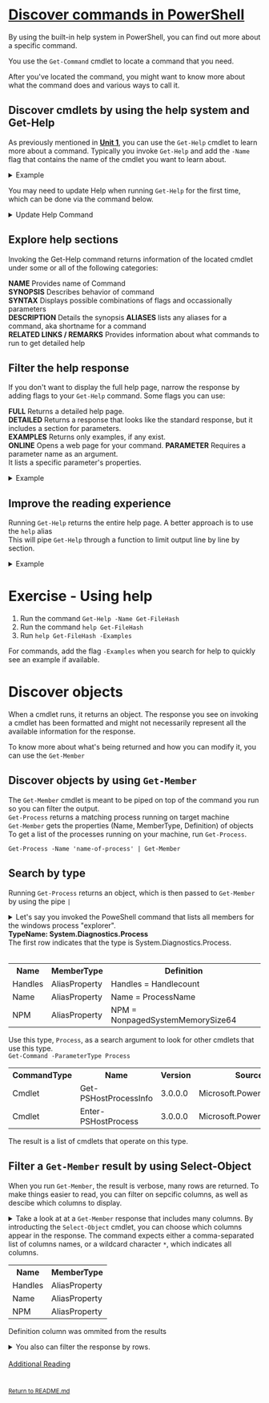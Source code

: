 # [Discover commands in PowerShell](https://docs.microsoft.com/en-us/learn/modules/discover-commands/)

By using the built-in help system in PowerShell, you can find out more about a specific command. 

You use the `Get-Command` cmdlet to locate a command that you need. 

After you've located the command, you might want to know more about what the command does and various ways to call it.

## Discover cmdlets by using the help system and Get-Help

As previously mentioned in **[Unit 1](/UNIT1.md#locate-commands)**, you can use the `Get-Help`
cmdlet to learn more about a command. Typically you invoke `Get-Help` and add the `-Name` flag that contains the name of the cmdlet you want to learn about. 

<details>
<summary>Example</summary>
<code>Get-Help -Name Get Help</code>
</details>

You may need to update Help when running `Get-Help` for the first time, which can be done via the command below.

<details>
<summary>Update Help Command</summary>
<code>Update-Help -UICulture en-US</code><br>
<code>-UICulture</code> flag gives the flag en-US for US English help files. </br>
<em>
<a href= "https://docs.microsoft.com/en-us/answers/questions/405758/not-able-to-update-help-in-powershell.html">
if this returns an error, run PowerShell as admin, else disregard</a>
</em>
</details>

## Explore help sections
Invoking the Get-Help command returns information of the located cmdlet under some or all of the following categories: 

**NAME** Provides name of Command </br>
**SYNOPSIS** Describes behavior of command</br>
**SYNTAX** Displays possible combinations of flags and occassionally parameters</br>
**DESCRIPTION** Details the synopsis
**ALIASES** lists any aliases for a command, aka shortname for a command</br>
**RELATED LINKS / REMARKS** Provides information about what commands to run to get detailed help
</br>

## Filter the help response
If you don't want to display the full help page, narrow the response by adding flags to your `Get-Help` command. Some flags you can use: 

**FULL** Returns a detailed help page. </br>
**DETAILED** Returns a response that looks like the standard response, but it includes a section for parameters.</br>
**EXAMPLES** Returns only examples, if any exist.</br>
**ONLINE** Opens a web page for your command.
**PARAMETER** Requires a parameter name as an argument. </br>
It lists a specific parameter's properties.</br>

<details>
<summary>Example</summary>
<code>Get-Help Get-Help -Examples</code>
</details>

## Improve the reading experience
Running `Get-Help` returns the entire help page.  A better approach is to use the `help` alias
</br>
This will pipe `Get-Help` through a function to limit output line by line by section.
<details>
<summary>Example</summary>
<code>help Get-FileHash</code>
</details>

# Exercise - Using help

1. Run the command `Get-Help -Name Get-FileHash`
2. Run the command `help Get-FileHash`
3. Run `help Get-FileHash -Examples`

For commands, add the flag `-Examples` when you search for help to quickly see an example if available.

# Discover objects
<p>When a cmdlet runs, it returns an object. The response you see on invoking a cmdlet has been formatted
and might not necessarily represent all the available information for the response. </p>

To know more about what's being returned and how you can modify it, you can use the `Get-Member`

## Discover objects by using `Get-Member`
The `Get-Member` cmdlet is meant to be piped on top of the command you run so you can filter the output. </br> 
<code>Get-Process</code> returns a matching process running on target machine</br>
<code>Get-Member</code> gets the properties (Name, MemberType, Definition) of objects</br>
To get a list of the processes running on your machine, run <code>Get-Process</code>.</br>

`Get-Process -Name 'name-of-process' | Get-Member`

</details>

## Search by type
Running <code>Get-Process</code> returns an object, which is then passed to <code>Get-Member</code>
by using the pipe <code>|</code>


<details>
    <summary>Let's say you invoked the PoweShell command that lists all members for the windows process "explorer". </br>
    </summary>
    <code>Get-Process -Name explorer | Get-Member</code>
</details>
    <table>
        <strong>TypeName: System.Diagnostics.Process</strong></br>
        The first row indicates that the type is System.Diagnostics.Process.</br>
        <tr>
            <th>Name</th>
            <th>MemberType</th>
            <th>Definition</th>
        </tr>
        <tr>
            <td>Handles</td>
            <td>AliasProperty</td>
            <td>Handles = Handlecount</td>
        </tr>
        <tr>
            <td>Name</td>
            <td>AliasProperty</td>
            <td>Name = ProcessName</td>
        </tr>
        <tr>
            <td>NPM</td>
            <td>AliasProperty</td>
            <td>NPM = NonpagedSystemMemorySize64</td>
        </tr></br>
    </table>
   
    
Use this type, `Process`, as a search argument to look for other cmdlets that use this type. </br>
`Get-Command -ParameterType Process`</br>
    <table>
        <tr>
            <th>CommandType</th>
            <th>Name</th>
            <th>Version</th>
            <th>Source</th>
        </tr>
        <tr>
            <td>Cmdlet</td>
            <td>Get-PSHostProcessInfo</td>
            <td>3.0.0.0</td>
            <td>Microsoft.PowerShell.Core</td>
        </tr>
        <tr>
            <td>Cmdlet</td>
            <td>Enter-PSHostProcess</td>
            <td>3.0.0.0</td>
            <td>Microsoft.PowerShell.Core</td>
        </tr>
    </table>
    The result is a list of cmdlets that operate on this type.
</br>


## Filter a `Get-Member` result by using Select-Object
When you run `Get-Member`, the result is verbose, many rows are returned.
To make things easier to read, you can filter on sepcific columns, as well as descibe which columns to display.

<details>
<summary>Take a look at at a <code>Get-Member</code> response that includes many columns. 
    By introducting the <code>Select-Object</code> cmdlet, you can choose which columns appear in the response.
    The command expects either a comma-separated list of columns names, or a wildcard character <code>*</code>,
    which indicates all columns.</summary>
<code>Get-Process -Name explorer | Get-Member | Select-Object Name, MemberType</code>
</details>
    <table>
        <tr>
            <th>Name</th>
            <th>MemberType</th>
        </tr>
        <tr>
            <td>Handles</td>
            <td>AliasProperty</td>
        </tr>
        <tr>
            <td>Name</td>
            <td>AliasProperty</td>
        </tr>
        <tr>
            <td>NPM</td>
            <td>AliasProperty</td>
        </tr>
    </table>

Definition column was ommited from the results

<details>
<summary>
    You also can filter the response by rows.
</summary>
<code>Get-Process -Name explorer | Get-Member -MemberType AliasProperty</code>
</details>

</br>
<a href="https://docs.microsoft.com/en-us/powershell/module/microsoft.powershell.management/get-process?view=powershell-7.2">Additional Reading</a>


#
<sup>[Return to README.md](/README.md)</sup>


